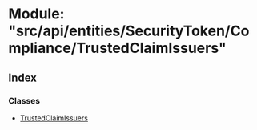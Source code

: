 # Module: "src/api/entities/SecurityToken/Compliance/TrustedClaimIssuers"

## Index

### Classes

* [TrustedClaimIssuers](../classes/_src_api_entities_securitytoken_compliance_trustedclaimissuers_.trustedclaimissuers.md)
